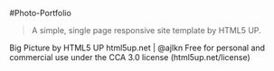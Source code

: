 #Photo-Portfolio

> A simple, single page responsive site template by HTML5 UP.

Big Picture by HTML5 UP
html5up.net | @ajlkn
Free for personal and commercial use under the CCA 3.0 license (html5up.net/license)

